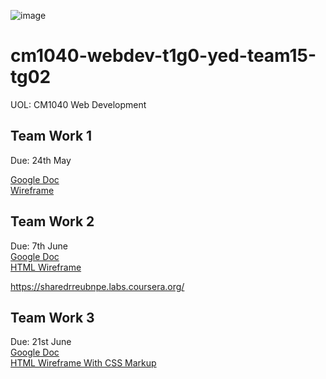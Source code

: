 ![image](https://user-images.githubusercontent.com/40524432/120882841-23abb300-c615-11eb-985a-52edbb0b9af0.png)

# cm1040-webdev-t1g0-yed-team15-tg02
UOL: CM1040 Web Development 

## Team Work 1 
Due: 24th May  

[Google Doc](https://docs.google.com/document/d/1TM3XTzS-jHbTuv0-nfarEP0nph9dBV8fzxDv3Th5vKw/edit#)  
[Wireframe](https://docs.google.com/presentation/d/14cTKkgStyIPKaMKLdJb1eDOViRzSaX8z4GSpHdkvQBI/edit#slide=id.p)

## Team Work 2  
Due: 7th June  
[Google Doc](https://docs.google.com/document/d/1EXWfN6egSDjuYhW9hr2uy1Sgz_lzvpmf_rbCXiCqSr8/edit#heading=h.wx0m714xgbhp)  
[HTML Wireframe](https://docs.google.com/presentation/d/14cTKkgStyIPKaMKLdJb1eDOViRzSaX8z4GSpHdkvQBI/edit#slide=id.gdc2266c543_0_15)

https://sharedrreubnpe.labs.coursera.org/

## Team Work 3
Due: 21st June  
[Google Doc](https://docs.google.com/document/d/1LwEYz0lQgT-N1N2XVYgL2kaPhzWI_5PlZhL-_UrGfdI/edit#heading=h.2d0hgrjwz7iv)  
[HTML Wireframe With CSS Markup](https://docs.google.com/presentation/d/1GCRgqE_-kgBDUFBchiBXWKzjbLgHmHuKXqOMsZlM82I/edit#slide=id.p)
